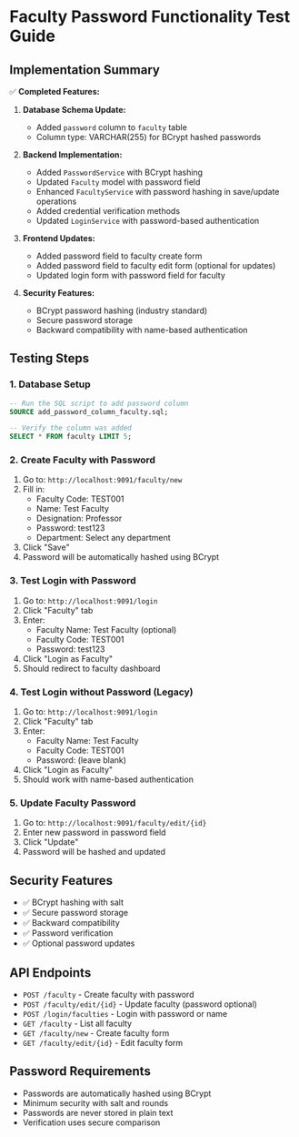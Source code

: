 # Faculty Password Functionality Test Guide

## Implementation Summary

✅ **Completed Features:**

1. **Database Schema Update:**
   - Added `password` column to `faculty` table
   - Column type: VARCHAR(255) for BCrypt hashed passwords

2. **Backend Implementation:**
   - Added `PasswordService` with BCrypt hashing
   - Updated `Faculty` model with password field
   - Enhanced `FacultyService` with password hashing in save/update operations
   - Added credential verification methods
   - Updated `LoginService` with password-based authentication

3. **Frontend Updates:**
   - Added password field to faculty create form
   - Added password field to faculty edit form (optional for updates)
   - Updated login form with password field for faculty

4. **Security Features:**
   - BCrypt password hashing (industry standard)
   - Secure password storage
   - Backward compatibility with name-based authentication

## Testing Steps

### 1. Database Setup
```sql
-- Run the SQL script to add password column
SOURCE add_password_column_faculty.sql;

-- Verify the column was added
SELECT * FROM faculty LIMIT 5;
```

### 2. Create Faculty with Password
1. Go to: `http://localhost:9091/faculty/new`
2. Fill in:
   - Faculty Code: TEST001
   - Name: Test Faculty
   - Designation: Professor
   - Password: test123
   - Department: Select any department
3. Click "Save"
4. Password will be automatically hashed using BCrypt

### 3. Test Login with Password
1. Go to: `http://localhost:9091/login`
2. Click "Faculty" tab
3. Enter:
   - Faculty Name: Test Faculty (optional)
   - Faculty Code: TEST001
   - Password: test123
4. Click "Login as Faculty"
5. Should redirect to faculty dashboard

### 4. Test Login without Password (Legacy)
1. Go to: `http://localhost:9091/login`
2. Click "Faculty" tab
3. Enter:
   - Faculty Name: Test Faculty
   - Faculty Code: TEST001
   - Password: (leave blank)
4. Click "Login as Faculty"
5. Should work with name-based authentication

### 5. Update Faculty Password
1. Go to: `http://localhost:9091/faculty/edit/{id}`
2. Enter new password in password field
3. Click "Update"
4. Password will be hashed and updated

## Security Features

- ✅ BCrypt hashing with salt
- ✅ Secure password storage
- ✅ Backward compatibility
- ✅ Password verification
- ✅ Optional password updates

## API Endpoints

- `POST /faculty` - Create faculty with password
- `POST /faculty/edit/{id}` - Update faculty (password optional)
- `POST /login/faculties` - Login with password or name
- `GET /faculty` - List all faculty
- `GET /faculty/new` - Create faculty form
- `GET /faculty/edit/{id}` - Edit faculty form

## Password Requirements

- Passwords are automatically hashed using BCrypt
- Minimum security with salt and rounds
- Passwords are never stored in plain text
- Verification uses secure comparison


